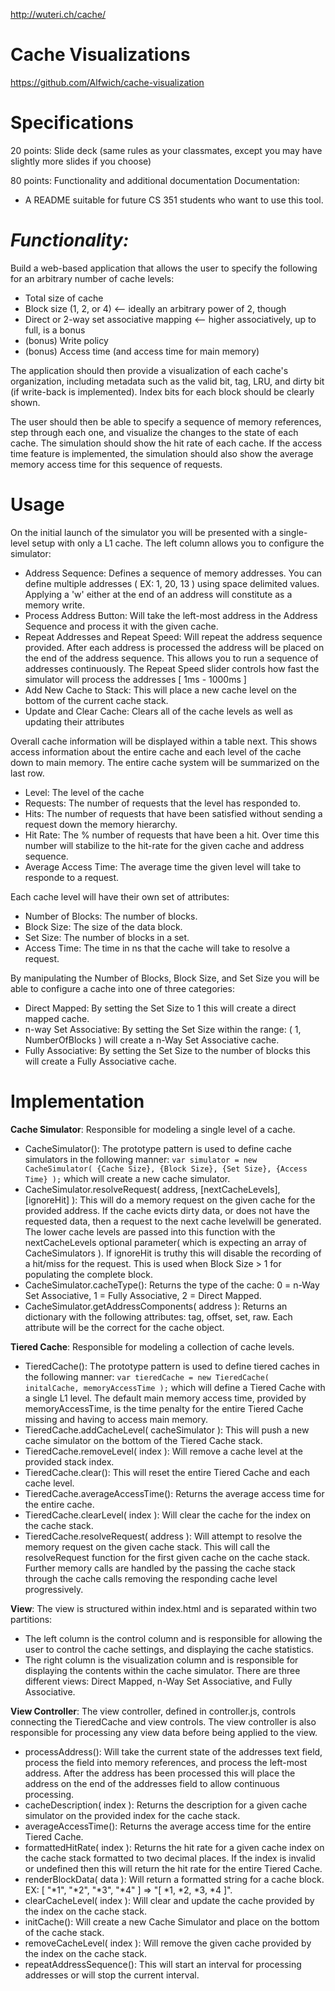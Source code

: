 http://wuteri.ch/cache/

Cache Visualizations
====================
https://github.com/Alfwich/cache-visualization

Specifications
==============
20 points: Slide deck (same rules as your classmates, except you may have
slightly more slides if you choose)

80 points: Functionality and additional documentation
Documentation:
- A README suitable for future CS 351 students who want to use this tool.

*Functionality:*
==================

Build a web-based application that allows the user to specify the
following for an arbitrary number of cache levels:
* Total size of cache
* Block size (1, 2, or 4) <-- ideally an arbitrary power of 2, though
* Direct or 2-way set associative mapping <-- higher associatively, up to
full, is a bonus
* (bonus) Write policy
* (bonus) Access time (and access time for main memory)

The application should then provide a visualization of each cache's
organization, including metadata such as the valid bit, tag, LRU, and
dirty bit (if write-back is implemented). Index bits for each block should
be clearly shown.

The user should then be able to specify a sequence of memory references,
step through each one, and visualize the changes to the state of each
cache. The simulation should show the hit rate of each cache. If the
access time feature is implemented, the simulation should also show the
average memory access time for this sequence of requests.

Usage
======
On the initial launch of the simulator you will be presented with a single-level setup with only a L1 cache.
The left column allows you to configure the simulator:
* Address Sequence: Defines a sequence of memory addresses. You can define multiple addresses ( EX: 1, 20, 13 ) using space delimited values. Applying a 'w' either at the end of an address will constitute as a memory write.
* Process Address Button: Will take the left-most address in the Address Sequence and process it with the given cache.
* Repeat Addresses and Repeat Speed: Will repeat the address sequence provided. After each address is processed the address will be placed on the end of the address sequence. This allows you to run a sequence of addresses continuously. The Repeat Speed slider controls how fast the simulator will process the addresses [ 1ms - 1000ms ]
* Add New Cache to Stack: This will place a new cache level on the bottom of the current cache stack. 
* Update and Clear Cache: Clears all of the cache levels as well as updating their attributes

Overall cache information will be displayed within a table next. This shows access information about the entire cache and each level of the cache down to main memory. The entire cache system will be summarized on the last row.
* Level: The level of the cache
* Requests: The number of requests that the level has responded to.
* Hits: The number of requests that have been satisfied without sending a request down the memory hierarchy.
* Hit Rate: The % number of requests that have been a hit. Over time this number will stabilize to the hit-rate for the given cache and address sequence.
* Average Access Time: The average time the given level will take to responde to a request.

Each cache level will have their own set of attributes:
* Number of Blocks: The number of blocks.
* Block Size: The size of the data block.
* Set Size: The number of blocks in a set.
* Access Time: The time in ns that the cache will take to resolve a request.

By manipulating the Number of Blocks, Block Size, and Set Size you will be able to configure a cache into one of three categories:
* Direct Mapped: By setting the Set Size to 1 this will create a direct mapped cache.
* n-way Set Associative: By setting the Set Size within the range: ( 1, NumberOfBlocks ) will create a n-Way Set Associative cache.
* Fully Associative: By setting the Set Size to the number of blocks this will create a Fully Associative cache.


Implementation
==============
**Cache Simulator**: Responsible for modeling a single level of a cache. 
* CacheSimulator(): The prototype pattern is used to define cache simulators in the following manner: ``` var simulator = new CacheSimulator( {Cache Size}, {Block Size}, {Set Size}, {Access Time} ); ``` which will create a new cache simulator.
* CacheSimulator.resolveRequest( address, [nextCacheLevels], [ignoreHit] ): This will do a memory request on the given cache for the provided address. If the cache evicts dirty data, or does not have the requested data, then a request to the next cache levelwill be generated. The lower cache levels are passed into this function with the nextCacheLevels optional parameter( which is expecting an array of CacheSimulators ). If ignoreHit is truthy this will disable the recording of a hit/miss for the request. This is used when Block Size > 1 for populating the complete block.
* CacheSimulator.cacheType(): Returns the type of the cache: 0 = n-Way Set Associative, 1 = Fully Associative, 2 = Direct Mapped.
* CacheSimulator.getAddressComponents( address ): Returns an dictionary with the following attributes: tag, offset, set, raw. Each attribute will be the correct for the cache object.

**Tiered Cache**: Responsible for modeling a collection of cache levels.
* TieredCache(): The prototype pattern is used to define tiered caches in the following manner: ``` var tieredCache = new TieredCache( initalCache, memoryAccessTime ); ``` which will define a Tiered Cache with a single L1 level. The default main memory access time, provided by memoryAccessTime, is the time penalty for the entire Tiered Cache missing and having to access main memory.
* TieredCache.addCacheLevel( cacheSimulator ): This will push a new cache simulator on the bottom of the Tiered Cache stack.
* TieredCache.removeLevel( index ): Will remove a cache level at the provided stack index.
* TieredCache.clear(): This will reset the entire Tiered Cache and each cache level.
* TieredCache.averageAccessTime(): Returns the average access time for the entire cache.
* TieredCache.clearLevel( index ): Will clear the cache for the index on the cache stack.
* TieredCache.resolveRequest( address ): Will attempt to resolve the memory request on the given cache stack. This will call the resolveRequest function for the first given cache on the cache stack. Further memory calls are handled by the passing the cache stack through the cache calls removing the responding cache level progressively.

**View**: The view is structured within index.html and is separated within two partitions:
* The left column is the control column and is responsible for allowing the user to control the cache settings, and displaying the cache statistics.
* The right column is the visualization column and is responsible for displaying the contents within the cache simulator. There are three different views: Direct Mapped, n-Way Set Associative, and Fully Associative.

**View Controller**: The view controller, defined in controller.js, controls connecting the TieredCache and view controls. The view controller is also responsible for processing any view data before being applied to the view.
* processAddress(): Will take the current state of the addresses text field, process the field into memory references, and process the left-most address. After the address has been processed this will place the address on the end of the addresses field to allow continuous processing.
* cacheDescription( index ): Returns the description for a given cache simulator on the provided index for the cache stack.
* averageAccessTime(): Returns the average access time for the entire Tiered Cache.
* formattedHitRate( index ): Returns the hit rate for a given cache index on the cache stack formatted to two decimal places. If the index is invalid or undefined then this will return the hit rate for the entire Tiered Cache.
* renderBlockData( data ): Will return a formatted string for a cache block. EX: [ "*1", "*2", "*3", "*4" ] => "[ *1, *2, *3, *4 ]".
* clearCacheLevel( index ): Will clear and update the cache provided by the index on the cache stack.
* initCache(): Will create a new Cache Simulator and place on the bottom of the cache stack.
* removeCacheLevel( index ): Will remove the given cache provided by the index on the cache stack.
* repeatAddressSequence(): This will start an interval for processing addresses or will stop the current interval.
